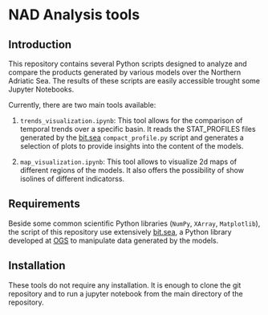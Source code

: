 # NAD Analysis tools

## Introduction

This repository contains several Python scripts designed to analyze and
compare the products generated by various models over the Northern Adriatic
Sea. The results of these scripts are easily accessible trought some Jupyter
Notebooks.

Currently, there are two main tools available:

1. `trends_visualization.ipynb`: This tool allows for the comparison
   of temporal trends over a specific basin. It reads the
   STAT_PROFILES files generated by the
   [bit.sea](https://github.com/inogs/bit.sea) `compact_profile.py` 
   script and generates a selection of plots to provide insights into
   the content of the models.

2. `map_visualization.ipynb`: This tool allows to visualize 2d maps of
   different regions of the models. It also offers the possibility of
   show isolines of different indicatorss.


## Requirements

Beside some common scientific Python libraries (`NumPy`, `XArray`,
`Matplotlib`), the script of this repository use extensively
[bit.sea](https://github.com/inogs/bit.sea), a Python library
developed at [OGS](https://www.ogs.it) to manipulate data generated by
the models.



## Installation

These tools do not require any installation. It is enough to clone the git repository
and to run a jupyter notebook from the main directory of the repository.
